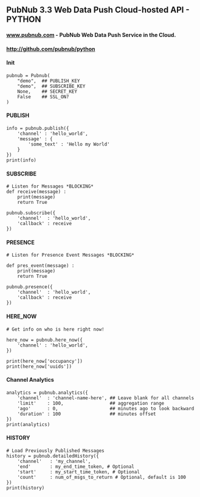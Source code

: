 ## PubNub 3.3 Web Data Push Cloud-hosted API - PYTHON
#### www.pubnub.com - PubNub Web Data Push Service in the Cloud. 
#### http://github.com/pubnub/python


#### Init

```
pubnub = Pubnub(
    "demo",  ## PUBLISH_KEY
    "demo",  ## SUBSCRIBE_KEY
    None,    ## SECRET_KEY
    False    ## SSL_ON?
)
```

#### PUBLISH

```
info = pubnub.publish({
    'channel' : 'hello_world',
    'message' : {
        'some_text' : 'Hello my World'
    }
})
print(info)
```


#### SUBSCRIBE

```
# Listen for Messages *BLOCKING*
def receive(message) :
    print(message)
    return True

pubnub.subscribe({
    'channel'  : 'hello_world',
    'callback' : receive 
})
```


#### PRESENCE

```
# Listen for Presence Event Messages *BLOCKING*

def pres_event(message) :
    print(message)
    return True

pubnub.presence({
    'channel'  : 'hello_world',
    'callback' : receive 
})
```

#### HERE_NOW

```
# Get info on who is here right now!

here_now = pubnub.here_now({
    'channel' : 'hello_world',
})

print(here_now['occupancy'])
print(here_now['uuids'])
```

#### Channel Analytics

```
analytics = pubnub.analytics({
    'channel'  : 'channel-name-here', ## Leave blank for all channels
    'limit'    : 100,                 ## aggregation range
    'ago'      : 0,                   ## minutes ago to look backward
    'duration' : 100                  ## minutes offset
})
print(analytics)

```

#### HISTORY

```
# Load Previously Published Messages
history = pubnub.detailedHistory({
    'channel'   : 'my_channel',
    'end'       : my_end_time_token, # Optional
    'start'     : my_start_time_token, # Optional
    'count'     : num_of_msgs_to_return # Optional, default is 100
})
print(history)
```
